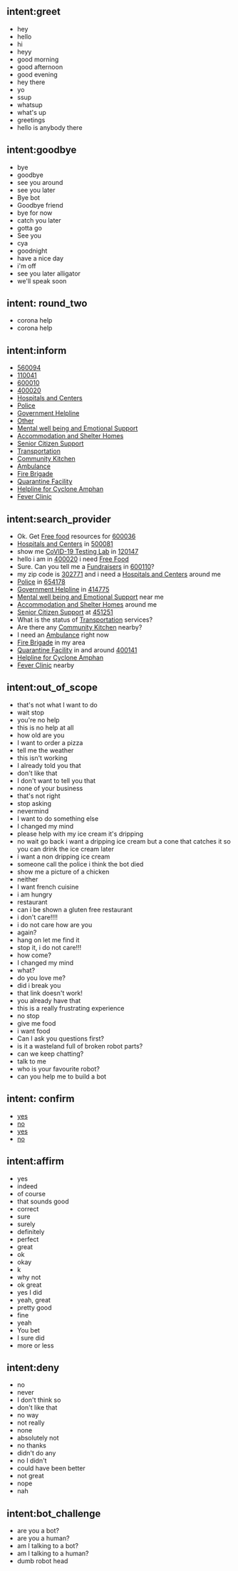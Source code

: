 ## intent:greet
- hey
- hello
- hi
- heyy 
- good morning
- good afternoon
- good evening
- hey there
- yo
- ssup
- whatsup
- what's up
- greetings
- hello is anybody there

## intent:goodbye
- bye
- goodbye
- see you around
- see you later
- Bye bot
- Goodbye friend
- bye for now
- catch you later
- gotta go
- See you
- cya
- goodnight
- have a nice day
- i'm off
- see you later alligator
- we'll speak soon

## intent: round_two
- corona help
- corona help

## intent:inform
- [560094](pincode)
- [110041](pincode)
- [600010](pincode)
- [400020](pincode)
- [Hospitals and Centers](category)
- [Police](category)
- [Government Helpline](category)
- [Other](category)
- [Mental well being and Emotional Support](category)
- [Accommodation and Shelter Homes](category)
- [Senior Citizen Support](category)
- [Transportation](category)
- [Community Kitchen](category)
- [Ambulance](category)
- [Fire Brigade](category)
- [Quarantine Facility](category)
- [Helpline for Cyclone Amphan](category)
- [Fever Clinic](category)

## intent:search_provider
- Ok. Get [Free food](category) resources for [600036](pincode)
- [Hospitals and Centers](category) in [500081](pincode)
- show me [CoVID-19 Testing Lab](category) in [120147](pincode)
- hello i am in [400020](pincode) i need [Free Food](category) 
- Sure. Can you tell me a [Fundraisers](category) in [600110](pincode)?
- my zip code is [302771](pincode) and i need a [Hospitals and Centers](category) around me
- [Police](category) in [654178](pincode)
- [Government Helpline](category) in [414775](pincode)
- [Mental well being and Emotional Support](category) near me
- [Accommodation and Shelter Homes](category) around me
- [Senior Citizen Support](category) at [451251](pincode)
- What is the status of [Transportation](category) services?
- Are there any [Community Kitchen](category) nearby?
- I need an [Ambulance](category) right now
- [Fire Brigade](category) in my area
- [Quarantine Facility](category) in and around [400141](pincode)
- [Helpline for Cyclone Amphan](category)
- [Fever Clinic](category) nearby

## intent:out_of_scope
- that's not what I want to do
- wait stop
- you're no help
- this is no help at all
- how old are you
- I want to order a pizza
- tell me the weather
- this isn't working
- I already told you that
- don't like that
- I don't want to tell you that
- none of your business
- that's not right
- stop asking
- nevermind
- I want to do something else
- I changed my mind
- please help with my ice cream it's dripping
- no wait go back i want a dripping ice cream but a cone that catches it so you can drink the ice cream later
- i want a non dripping ice cream
- someone call the police i think the bot died
- show me a picture of a chicken
- neither
- I want french cuisine
- i am hungry
- restaurant
- can i be shown a gluten free restaurant
- i don't care!!!!
- i do not care how are you
- again?
- hang on let me find it
- stop it, i do not care!!!
- how come?
- I changed my mind
- what?
- do you love me?
- did i break you
- that link doesn't work!
- you already have that
- this is a really frustrating experience
- no stop
- give me food
- i want food
- Can I ask you questions first?
- is it a wasteland full of broken robot parts?
- can we keep chatting?
- talk to me
- who is your favourite robot?
- can you help me to build a bot

## intent: confirm
- [yes](same_pincode)
- [no](same_pincode)
- [yes](same_category)
- [no](same_category)

## intent:affirm
- yes
- indeed
- of course
- that sounds good
- correct
- sure
- surely
- definitely
- perfect
- great
- ok
- okay
- k
- why not
- ok great
- yes I did
- yeah, great
- pretty good
- fine
- yeah
- You bet
- I sure did
- more or less

## intent:deny
- no
- never
- I don't think so
- don't like that
- no way
- not really
- none
- absolutely not
- no thanks
- didn't do any
- no I didn't
- could have been better
- not great
- nope
- nah

## intent:bot_challenge
- are you a bot?
- are you a human?
- am I talking to a bot?
- am I talking to a human?
- dumb robot head
